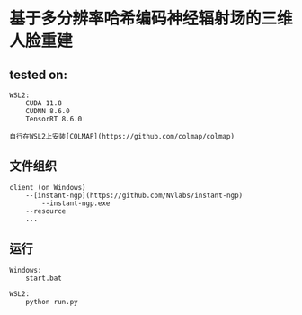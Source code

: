 # 基于多分辨率哈希编码神经辐射场的三维人脸重建

## tested on:
    WSL2:
        CUDA 11.8
        CUDNN 8.6.0
        TensorRT 8.6.0
    
    自行在WSL2上安装[COLMAP](https://github.com/colmap/colmap)

## 文件组织
    client (on Windows)
        --[instant-ngp](https://github.com/NVlabs/instant-ngp)
            --instant-ngp.exe
        --resource
        ...
    
## 运行
    Windows:
        start.bat
    
    WSL2:
        python run.py